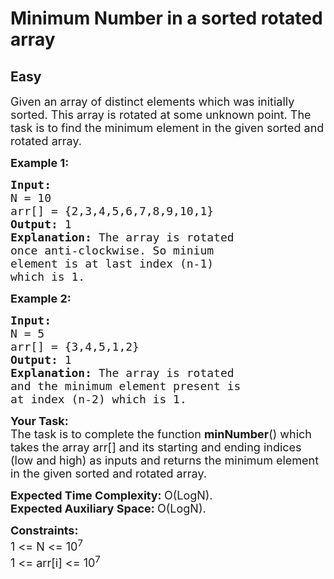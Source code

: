 # Minimum Number in a sorted rotated array
##  Easy 
<div class="problem-statement">
                <p></p><p><span style="font-size:18px">Given an array of distinct elements which was initially sorted.&nbsp;This array&nbsp;is rotated at some unknown point. The task is to find the minimum element in the given sorted and rotated array.&nbsp;</span></p>

<p><span style="font-size:18px"><strong>Example 1:</strong></span></p>

<pre><span style="font-size:18px"><strong>Input:
</strong>N = 10
arr[] = {2,3,4,5,6,7,8,9,10,1}
<strong>Output: </strong>1<strong>
Explanation: </strong>The array is rotated 
once anti-clockwise. So minium 
element is at last index (n-1) 
which is 1.</span></pre>

<p><span style="font-size:18px"><strong>Example 2:</strong></span></p>

<pre><span style="font-size:18px"><strong>Input:
</strong>N = 5
arr[] = {3,4,5,1,2}
<strong>Output: </strong>1<strong>
Explanation: </strong>The array is rotated 
and the minimum element present is
at index (n-2) which is 1.</span>
</pre>

<p><span style="font-size:18px"><strong>Your Task:</strong><br>
The task is to complete the function <strong>minNumber</strong>() which takes the array arr[] and its starting and ending indices (low and high) as inputs and returns the minimum element in the given sorted and rotated array.</span></p>

<p><span style="font-size:18px"><strong>Expected Time Complexity:&nbsp;</strong>O(LogN).<br>
<strong>Expected Auxiliary Space:&nbsp;</strong>O(LogN).</span></p>

<p><span style="font-size:18px"><strong>Constraints:</strong><br>
1 &lt;= N &lt;= 10<sup>7</sup><br>
1 &lt;= arr[i] &lt;= 10<sup>7</sup></span></p>
 <p></p>
            </div>